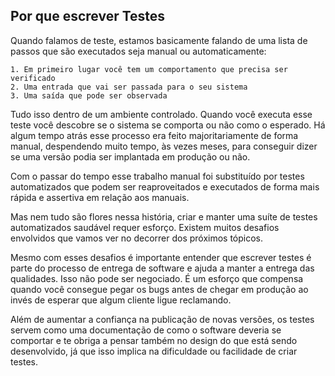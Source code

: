 ## Por que escrever Testes

Quando falamos de teste, estamos basicamente falando de uma lista de passos que são executados seja manual ou automaticamente:

```
1. Em primeiro lugar você tem um comportamento que precisa ser verificado
2. Uma entrada que vai ser passada para o seu sistema
3. Uma saída que pode ser observada
```

Tudo isso dentro de um ambiente controlado. Quando você executa esse teste você descobre se o sistema se comporta ou não como o esperado. Há algum tempo atrás esse processo era feito majoritariamente de forma manual, despendendo muito tempo, às vezes meses, para conseguir dizer se uma versão podia ser implantada em produção ou não.

Com o passar do tempo esse trabalho manual foi substituído por testes automatizados que podem ser reaproveitados e executados de forma mais rápida e assertiva em relação aos manuais.

Mas nem tudo são flores nessa história, criar e manter uma suíte de testes automatizados saudável requer esforço. Existem muitos desafios envolvidos que vamos ver no decorrer dos próximos tópicos.

Mesmo com esses desafios é importante entender que escrever testes é parte do processo de entrega de software e ajuda a manter a entrega das qualidades. Isso não pode ser negociado. É um esforço que compensa quando você consegue pegar os bugs antes de chegar em produção ao invés de esperar que algum cliente ligue reclamando.

Além de aumentar a confiança na publicação de novas versões, os testes servem como uma documentação de como o software deveria se comportar e te obriga a pensar também no design do que está sendo desenvolvido, já que isso implica na dificuldade ou facilidade de criar testes.
